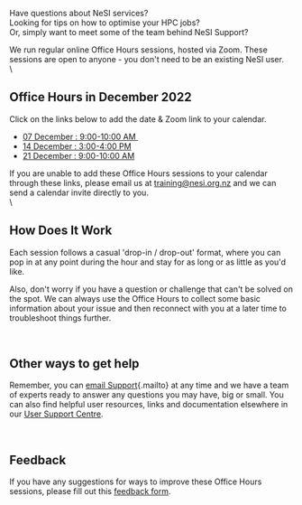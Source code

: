 Have questions about NeSI services? \
Looking for tips on how to optimise your HPC jobs?\
Or, simply want to meet some of the team behind NeSI Support?

We run regular online Office Hours sessions, hosted via Zoom. These
sessions are open to anyone - you don\'t need to be an existing NeSI
user.\
\

## **Office Hours in December 2022**

Click on the links below to add the date & Zoom link to your calendar.

-   [07 December : 9:00-10:00
    AM ](https://calendar.google.com/calendar/event?action=TEMPLATE&tmeid=MjY2NjlpcXBjZnZyMXFubHY2dG5paHJiNXAgY19oZW42cnIwMmV0MzlrYXQyaG11YW1pZG90c0Bn&tmsrc=c_hen6rr02et39kat2hmuamidots%40group.calendar.google.com)
-   [14 December : 3:00-4:00
    PM](https://calendar.google.com/calendar/event?action=TEMPLATE&tmeid=NjF0cnN0dHY5MzRkY2kxdmpxcGhrY2hsZWYgY19oZW42cnIwMmV0MzlrYXQyaG11YW1pZG90c0Bn&tmsrc=c_hen6rr02et39kat2hmuamidots%40group.calendar.google.com)
-   [21 December : 9:00-10:00
    AM](https://calendar.google.com/calendar/event?action=TEMPLATE&tmeid=MjEzazVhbXM0YzA2aWZyOWZqcTRjOTJoZWcgY19oZW42cnIwMmV0MzlrYXQyaG11YW1pZG90c0Bn&tmsrc=c_hen6rr02et39kat2hmuamidots%40group.calendar.google.com)

If you are unable to add these Office Hours sessions to your calendar
through these links, please email us at <training@nesi.org.nz> and we
can send a calendar invite directly to you. \
\

## **How Does It Work**

Each session follows a casual \'drop-in / drop-out\' format, where you
can pop in at any point during the hour and stay for as long or as
little as you\'d like. 

Also, don\'t worry if you have a question or challenge that can\'t be
solved on the spot. We can always use the Office Hours to collect some
basic information about your issue and then reconnect with you at a
later time to troubleshoot things further.

 

## **Other ways to get help**

Remember, you can [email Support](mailto:support@nesi.org.nz){.mailto}
at any time and we have a team of experts ready to answer any questions
you may have, big or small. You can also find helpful user resources,
links and documentation elsewhere in our [User Support
Centre](https://support.nesi.org.nz/hc/en-gb).

 

## **Feedback**

If you have any suggestions for ways to improve these Office Hours
sessions, please fill out this [feedback
form](https://forms.gle/HELw73FpUQaTYBV6A).

 
